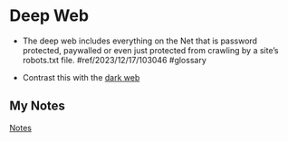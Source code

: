 # Deep Web
- The deep web includes everything on the Net that is password protected, paywalled or even just protected from crawling by a site’s robots.txt file. #ref/2023/12/17/103046 #glossary

- Contrast this with the [dark web](dark-web.md)
## My Notes
[Notes](mynotes/deep-web-notes.md)
